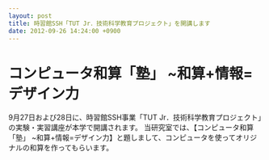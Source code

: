 ```yaml
---
layout: post
title: 時習館SSH「TUT Jr．技術科学教育プロジェクト」を開講します
date: 2012-09-26 14:24:00 +0900
---
```


# コンピュータ和算「塾」 ~和算+情報=デザイン力
9月27日および28日に、時習館SSH事業「TUT Jr．技術科学教育プロジェクト」の実験・実習講座が本学で開講されます。
当研究室では、【コンピュータ和算「塾」 ~和算+情報=デザイン力】と題しまして、コンピュータを使ってオリジナルの和算を作ってもらいます。